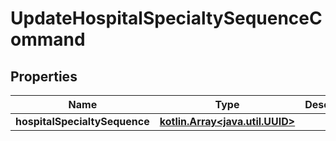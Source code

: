 
# UpdateHospitalSpecialtySequenceCommand

## Properties
Name | Type | Description | Notes
------------ | ------------- | ------------- | -------------
**hospitalSpecialtySequence** | [**kotlin.Array&lt;java.util.UUID&gt;**](java.util.UUID.md) |  |  [optional]



